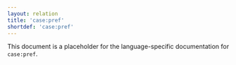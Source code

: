 ```yaml
---
layout: relation
title: 'case:pref'
shortdef: 'case:pref'
---
```


This document is a placeholder for the language-specific documentation
for `case:pref`.
